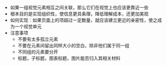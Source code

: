 
- 如果一组视觉元素相互之间关联，那么它们在视觉上也应该更靠近一些
- 根本目的是实现组织性，使信息更具条理，降低理解成本，还更加美观
- 如何实现：如果页面上的项超过一定数量，就应该建立更近的亲密性，使之成为一个视觉单元
- 注意事项
	- 不要有太多孤立元素
	- 不要在元素间留出同样大小的空白，除非他们属于同一组
	- 不同组的元素要分开
	- 标题，子标题，图表标题，图片能否归入其相关材料
